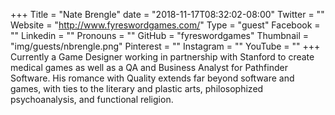 +++
Title = "Nate Brengle"
date = "2018-11-17T08:32:02-08:00"
Twitter = ""
Website = "http://www.fyreswordgames.com/"
Type = "guest"
Facebook = ""
Linkedin = ""
Pronouns = ""
GitHub = "fyreswordgames"
Thumbnail = "img/guests/nbrengle.png"
Pinterest = ""
Instagram = ""
YouTube = ""
+++
Currently a Game Designer working in partnership with Stanford to create medical games as well as a QA and Business Analyst for Pathfinder Software. His romance with Quality extends far beyond software and games, with ties to the literary and plastic arts, philosophized psychoanalysis, and functional religion.
